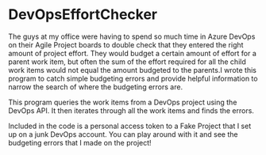 # DevOpsEffortChecker
The guys at my office were having to spend so much time in Azure DevOps on their Agile Project boards to double check that they entered the right amount of project effort. They would budget a certain amount of effort for a parent work item, but often the sum of the effort required for all the child work items would not equal the amount budgeted to the parents.I wrote this program to catch simple budgeting errors and provide helpful information to narrow the search of where the budgeting errors are.

This program queries the work items from a DevOps project using the DevOps API. It then iterates through all the work items and finds the errors.

Included in the code is a personal access token to a Fake Project that I set up on a junk DevOps account. You can play around with it and see the budgeting errors that I made on the project! 
